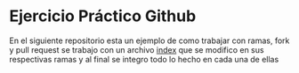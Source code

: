 # Ejercicio Práctico Github

En el siguiente repositorio esta un ejemplo de como trabajar con ramas, fork y pull request
se trabajo con un archivo [index](https://github.com/Afelipe1599/ValenciaQuintero_DSII_2019_2/blob/master/index.html) que se modifico en sus respectivas ramas y al final se integro todo lo hecho en cada una de ellas

